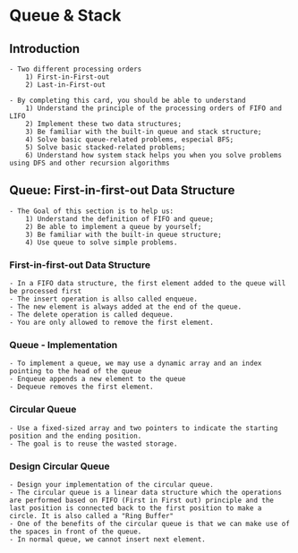 # Queue & Stack 

## Introduction

    - Two different processing orders
        1) First-in-First-out
        2) Last-in-First-out

    - By completing this card, you should be able to understand
        1) Understand the principle of the processing orders of FIFO and LIFO
        2) Implement these two data structures;
        3) Be familiar with the built-in queue and stack structure;
        4) Solve basic queue-related problems, especial BFS;
        5) Solve basic stacked-related problems;
        6) Understand how system stack helps you when you solve problems using DFS and other recursion algorithms

## Queue: First-in-first-out Data Structure

    - The Goal of this section is to help us:
        1) Understand the definition of FIFO and queue;
        2) Be able to implement a queue by yourself;
        3) Be familiar with the built-in queue structure;
        4) Use queue to solve simple problems.

### First-in-first-out Data Structure

    - In a FIFO data structure, the first element added to the queue will be processed first
    - The insert operation is allso called enqueue.
    - The new element is always added at the end of the queue.
    - The delete operation is called dequeue.
    - You are only allowed to remove the first element. 


### Queue - Implementation

    - To implement a queue, we may use a dynamic array and an index pointing to the head of the queue
    - Enqueue appends a new element to the queue
    - Dequeue removes the first element.

### Circular Queue

    - Use a fixed-sized array and two pointers to indicate the starting position and the ending position.
    - The goal is to reuse the wasted storage.

### Design Circular Queue

    - Design your implementation of the circular queue.
    - The circular queue is a linear data structure which the operations are performed based on FIFO (First in First out) principle and the last position is connected back to the first position to make a circle. It is also called a "Ring Buffer"
    - One of the benefits of the circular queue is that we can make use of the spaces in front of the queue.
    - In normal queue, we cannot insert next element.